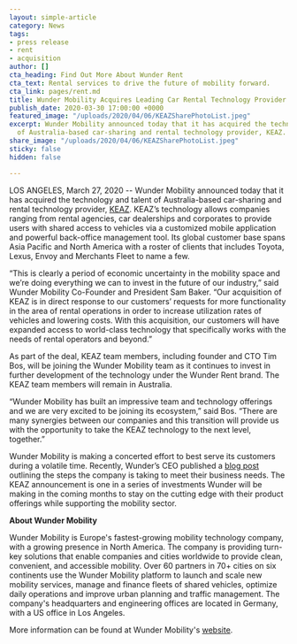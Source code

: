 ```yaml
---
layout: simple-article
category: News
tags:
- press release
- rent
- acquisition
author: []
cta_heading: Find Out More About Wunder Rent
cta_text: Rental services to drive the future of mobility forward.
cta_link: pages/rent.md
title: Wunder Mobility Acquires Leading Car Rental Technology Provider KEAZ
publish_date: 2020-03-30 17:00:00 +0000
featured_image: "/uploads/2020/04/06/KEAZSharePhotoList.jpeg"
excerpt: Wunder Mobility announced today that it has acquired the technology and talent
  of Australia-based car-sharing and rental technology provider, KEAZ.
share_image: "/uploads/2020/04/06/KEAZSharePhotoList.jpeg"
sticky: false
hidden: false

---
```

LOS ANGELES, March 27, 2020 -- Wunder Mobility announced today that it has acquired the technology and talent of Australia-based car-sharing and rental technology provider, [KEAZ](https://keaz.co/). KEAZ’s technology allows companies ranging from rental agencies, car dealerships and corporates to provide users with shared access to vehicles via a customized mobile application and powerful back-office management tool. Its global customer base spans Asia Pacific and North America with a roster of clients that includes Toyota, Lexus, Envoy and Merchants Fleet to name a few.

“This is clearly a period of economic uncertainty in the mobility space and we’re doing everything we can to invest in the future of our industry,” said Wunder Mobility Co-Founder and President Sam Baker. “Our acquisition of KEAZ is in direct response to our customers’ requests for more functionality in the area of rental operations in order to increase utilization rates of vehicles and lowering costs. With this acquisition, our customers will have expanded access to world-class technology that specifically works with the needs of rental operators and beyond.”

As part of the deal, KEAZ team members, including founder and CTO Tim Bos, will be joining the Wunder Mobility team as it continues to invest in further development of the technology under the Wunder Rent brand. The KEAZ team members will remain in Australia.

“Wunder Mobility has built an impressive team and technology offerings and we are very excited to be joining its ecosystem,” said Bos. “There are many synergies between our companies and this transition will provide us with the opportunity to take the KEAZ technology to the next level, together.”

Wunder Mobility is making a concerted effort to best serve its customers during a volatile time. Recently, Wunder’s CEO published a [blog post](https://www.wundermobility.com/blog/a-note-on-covid-19) outlining the steps the company is taking to meet their business needs. The KEAZ announcement is one in a series of investments Wunder will be making in the coming months to stay on the cutting edge with their product offerings while supporting the mobility sector.

**About Wunder Mobility**

Wunder Mobility is Europe's fastest-growing mobility technology company, with a growing presence in North America. The company is providing turn-key solutions that enable companies and cities worldwide to provide clean, convenient, and accessible mobility. Over 60 partners in 70+ cities on six continents use the Wunder Mobility platform to launch and scale new mobility services, manage and finance fleets of shared vehicles, optimize daily operations and improve urban planning and traffic management. The company's headquarters and engineering offices are located in Germany, with a US office in Los Angeles.

More information can be found at Wunder Mobility's [website](https://www.wundermobility.com/).